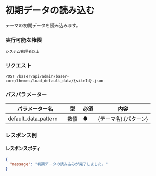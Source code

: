 # 初期データの読み込む

テーマの初期データを読み込みます。

### 実行可能な権限
```
システム管理者以上
```

### リクエスト
```
POST /baser/api/admin/baser-core/themes/load_default_data/{siteId}.json
``` 

### パスパラメーター

| パラメーター名   | 型   | 必須  | 内容              |
|-----------|-----|-----|-----------------|
| default_data_pattern　   | 数値	  | ●   | {テーマ名}.{パターン} |

### レスポンス例
#### レスポンスボディ
```json
{
  "message": "初期データの読み込みが完了しました。"
}
```
